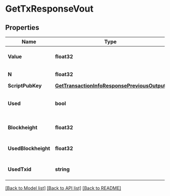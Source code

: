 # GetTxResponseVout

## Properties
Name | Type | Description | Notes
------------ | ------------- | ------------- | -------------
**Value** | **float32** | Value of the output in NEBL | [optional] 
**N** | **float32** | Output index | [optional] 
**ScriptPubKey** | [**GetTransactionInfoResponsePreviousOutput**](getTransactionInfoResponse_previousOutput.md) |  | [optional] 
**Used** | **bool** | Whether this output has now been used | [optional] 
**Blockheight** | **float32** | Blockheight of this transaction | [optional] 
**UsedBlockheight** | **float32** | Blockheight this output was used in | [optional] 
**UsedTxid** | **string** | TXID this output was used in | [optional] 

[[Back to Model list]](../README.md#documentation-for-models) [[Back to API list]](../README.md#documentation-for-api-endpoints) [[Back to README]](../README.md)



